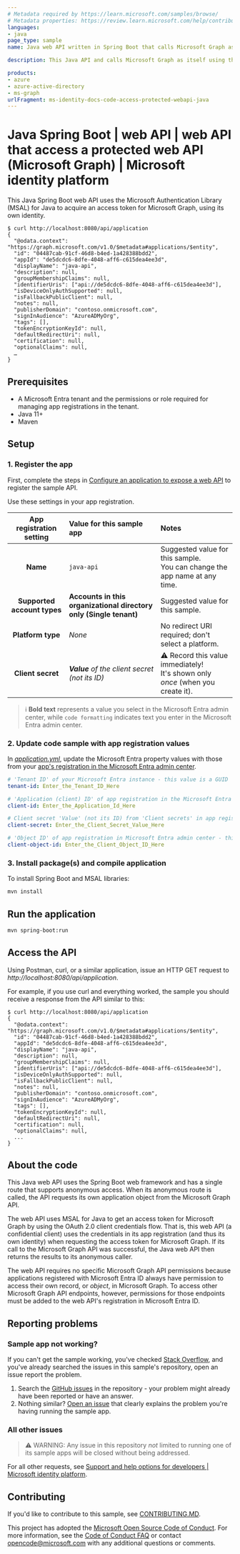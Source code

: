 ```yaml
---
# Metadata required by https://learn.microsoft.com/samples/browse/
# Metadata properties: https://review.learn.microsoft.com/help/contribute/samples/process/onboarding?branch=main#add-metadata-to-readme
languages:
- java
page_type: sample
name: Java web API written in Spring Boot that calls Microsoft Graph as itself.

description: This Java API and calls Microsoft Graph as itself using the Microsoft Authentication Library (MSAL) for Java, msal4j. The code in this sample is used by one or more articles on learn.microsoft.com.

products:
- azure
- azure-active-directory
- ms-graph
urlFragment: ms-identity-docs-code-access-protected-webapi-java
---
```



<!-- SAMPLE ID: DOCS-CODE-008 -->
# Java Spring Boot | web API | web API that access a protected web API (Microsoft Graph)  | Microsoft identity platform

<!-- Build badges here
![Build passing.](https://img.shields.io/badge/build-passing-brightgreen.svg) ![Code coverage.](https://img.shields.io/badge/coverage-100%25-brightgreen.svg) ![License.](https://img.shields.io/badge/license-MIT-green.svg)
-->

This Java Spring Boot web API uses the Microsoft Authentication Library (MSAL) for Java to acquire an access token for Microsoft Graph, using its own identity.

```console
$ curl http://localhost:8080/api/application
{
  "@odata.context": "https://graph.microsoft.com/v1.0/$metadata#applications/$entity",
  "id": "04487cab-91cf-46d8-b4ed-1a428388bdd2",
  "appId": "de5dcdc6-8dfe-4048-aff6-c615dea4ee3d",
  "displayName": "java-api",
  "description": null,
  "groupMembershipClaims": null,
  "identifierUris": ["api://de5dcdc6-8dfe-4048-aff6-c615dea4ee3d"],
  "isDeviceOnlyAuthSupported": null,
  "isFallbackPublicClient": null,
  "notes": null,
  "publisherDomain": "contoso.onmicrosoft.com",
  "signInAudience": "AzureADMyOrg",
  "tags": [],
  "tokenEncryptionKeyId": null,
  "defaultRedirectUri": null,
  "certification": null,
  "optionalClaims": null,
  …
}
```

<!-- TODO: Link to first tutorial in series when published. -->

## Prerequisites

- A Microsoft Entra tenant and the permissions or role required for managing app registrations in the tenant.
- Java 11+
- Maven

## Setup

### 1. Register the app

First, complete the steps in [Configure an application to expose a web API](https://learn.microsoft.com/azure/active-directory/develop/quickstart-configure-app-expose-web-apis) to register the sample API.

Use these settings in your app registration.

| App registration <br/> setting | Value for this sample app                                            | Notes                                                                                       |
|:------------------------------:|:---------------------------------------------------------------------|:--------------------------------------------------------------------------------------------|
| **Name**                       | `java-api`                                                           | Suggested value for this sample. <br/> You can change the app name at any time.             |
| **Supported account types**    | **Accounts in this organizational directory only (Single tenant)**   | Suggested value for this sample.                                                            |
| **Platform type**              | _None_                                                               | No redirect URI required; don't select a platform.                                          |
| **Client secret**              | _**Value** of the client secret (not its ID)_                        | :warning: Record this value immediately! <br/> It's shown only _once_ (when you create it). |

> :information_source: **Bold text** represents a value you select in the Microsoft Entra admin center, while `code formatting` indicates text you enter in the Microsoft Entra admin center.

### 2. Update code sample with app registration values

In [_application.yml_](src/main/resources/application.yml), update the Microsoft Entra property values with those from your [app's registration in the Microsoft Entra admin center](https://learn.microsoft.com/azure/active-directory/develop/quickstart-configure-app-expose-web-apis).

```yaml
# 'Tenant ID' of your Microsoft Entra instance - this value is a GUID
tenant-id: Enter_the_Tenant_ID_Here

# 'Application (client) ID' of app registration in the Microsoft Entra admin center - this value is a GUID
client-id: Enter_the_Application_Id_Here

# Client secret 'Value' (not its ID) from 'Client secrets' in app registration in Microsoft Entra admin center
client-secret: Enter_the_Client_Secret_Value_Here

# 'Object ID' of app registration in Microsoft Entra admin center - this value is a GUID
client-object-id: Enter_the_Client_Object_ID_Here
```

### 3. Install package(s) and compile application

To install Spring Boot and MSAL libraries:

```bash
mvn install
```

## Run the application

```bash
mvn spring-boot:run
```

## Access the API

Using Postman, curl, or a similar application, issue an HTTP GET request to *http://localhost:8080/api/application*.

For example, if you use curl and everything worked, the sample you should receive a response from the API similar to this:

```console
$ curl http://localhost:8080/api/application
{
  "@odata.context": "https://graph.microsoft.com/v1.0/$metadata#applications/$entity",
  "id": "04487cab-91cf-46d8-b4ed-1a428388bdd2",
  "appId": "de5dcdc6-8dfe-4048-aff6-c615dea4ee3d",
  "displayName": "java-api",
  "description": null,
  "groupMembershipClaims": null,
  "identifierUris": ["api://de5dcdc6-8dfe-4048-aff6-c615dea4ee3d"],
  "isDeviceOnlyAuthSupported": null,
  "isFallbackPublicClient": null,
  "notes": null,
  "publisherDomain": "contoso.onmicrosoft.com",
  "signInAudience": "AzureADMyOrg",
  "tags": [],
  "tokenEncryptionKeyId": null,
  "defaultRedirectUri": null,
  "certification": null,
  "optionalClaims": null,
  ...
}
```

## About the code

This Java web API uses the Spring Boot web framework and has a single route that supports anonymous access. When its anonymous route is called, the API requests its own application object from the Microsoft Graph API.

The web API uses MSAL for Java to get an access token for Microsoft Graph by using the OAuth 2.0 client credentials flow. That is, this web API (a confidential client) uses the credentials in its app registration (and thus its own identity) when requesting the access token for Microsoft Graph. If its call to the Microsoft Graph API was successful, the Java web API then returns the results to its anonymous caller.

The web API requires no specific Microsoft Graph API permissions because applications registered with Microsoft Entra ID always have permission to access their own record, or *object*, in Microsoft Graph. To access other Microsoft Graph API endpoints, however, permissions for those endpoints must be added to the web API's registration in Microsoft Entra ID.

## Reporting problems

### Sample app not working?

If you can't get the sample working, you've checked [Stack Overflow](https://stackoverflow.com/questions/tagged/msal), and you've already searched the issues in this sample's repository, open an issue report the problem.

1. Search the [GitHub issues](../issues) in the repository - your problem might already have been reported or have an answer.
1. Nothing similar? [Open an issue](../issues/new) that clearly explains the problem you're having running the sample app.

### All other issues

> :warning: WARNING: Any issue in this repository _not_ limited to running one of its sample apps will be closed without being addressed.

For all other requests, see [Support and help options for developers | Microsoft identity platform](https://learn.microsoft.com/azure/active-directory/develop/developer-support-help-options).

## Contributing

If you'd like to contribute to this sample, see [CONTRIBUTING.MD](/CONTRIBUTING.md).

This project has adopted the [Microsoft Open Source Code of Conduct](https://opensource.microsoft.com/codeofconduct/). For more information, see the [Code of Conduct FAQ](https://opensource.microsoft.com/codeofconduct/faq/) or contact [opencode@microsoft.com](mailto:opencode@microsoft.com) with any additional questions or comments.
